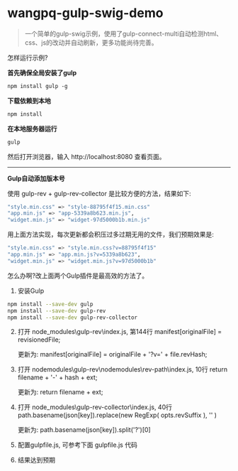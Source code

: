 ﻿# wangpq-gulp-swig-demo
> 一个简单的gulp-swig示例，使用了gulp-connect-multi自动检测html、css、js的改动并自动刷新，更多功能尚待完善。

怎样运行示例?

**首先确保全局安装了gulp**
```bash
npm install gulp -g
```

**下载依赖到本地**
```bash
npm install  
```

**在本地服务器运行**
```bash
gulp
```
然后打开浏览器，输入 http://localhost:8080 查看页面。

***

**Gulp自动添加版本号**

使用 gulp-rev + gulp-rev-collector 是比较方便的方法，结果如下:

```bash
"style.min.css" => "style-88795f4f15.min.css"
"app.min.js" => "app-5339a8b623.min.js",
"widget.min.js" => "widget-97d5000b1b.min.js"
```

用上面方法实现，每次更新都会积压过多过期无用的文件，我们预期效果是:

```bash
"style.min.css" => "style.min.css?v=88795f4f15"
"app.min.js" => "app.min.js?v=5339a8b623",
"widget.min.js" => "widget.min.js?v=97d5000b1b"
```

怎么办啊?改上面两个Gulp插件是最高效的方法了。

1. 安装Gulp

```bash
npm install --save-dev gulp
npm install --save-dev gulp-rev 
npm install --save-dev gulp-rev-collector
```

2. 打开 node_modules\gulp-rev\index.js,
    第144行 manifest[originalFile] = revisionedFile; 

    更新为: manifest[originalFile] = originalFile + '?v=' + file.revHash;


3. 打开 nodemodules\gulp-rev\nodemodules\rev-path\index.js,
    10行 return filename + '-' + hash + ext; 

    更新为: return filename + ext;


4. 打开 node_modules\gulp-rev-collector\index.js,
    40行  path.basename(json[key]).replace(new RegExp( opts.revSuffix ), '' ) 

    更新为: path.basename(json[key]).split('?')[0] 


5. 配置gulpfile.js, 可参考下面 gulpfile.js 代码


6. 结果达到预期